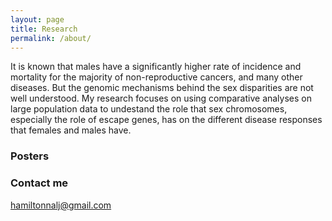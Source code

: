 ```yaml
---
layout: page
title: Research
permalink: /about/
---
```

It is known that males have a significantly higher rate of incidence and mortality for the majority of non-reproductive cancers, and many other diseases. But the genomic mechanisms behind the sex disparities are not well understood. My research focuses on using comparative analyses on large population data to undestand the role that sex chromosomes, especially the role of escape genes, has on the different disease responses that females and males have. 

### Posters


### Contact me

[hamiltonnalj@gmail.com](mailto:hamiltonnalj@gmail.com)
